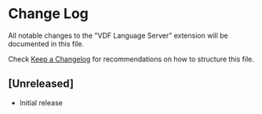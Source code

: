 # Change Log

All notable changes to the "VDF Language Server" extension will be documented in this file.

Check [Keep a Changelog](http://keepachangelog.com/) for recommendations on how to structure this file.

## [Unreleased]

- Initial release
